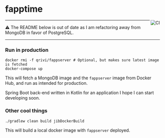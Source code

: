 # fapptime
<a href="https://github.com/Qrivi/fappserver/actions"><img alt="CI" align="right" src="https://github.com/Qrivi/fappserver/workflows/CI/badge.svg?branch=master"></a>

---

⚠️ The README below is out of date as I am refactoring away from MongoDB in favor of PostgreSQL.

---

### Run in production
```shell script
docker rmi -f qrivi/fappserver # Optional, but makes sure latest image is fetched
docker-compose up
```
This will fetch a MongoDB image and the `fappserver` image from Docker Hub, and run as intended for production.

Spring Boot back-end written in Kotlin for an application I hope I can start developing soon.

### Other cool things
```shell script
./gradlew clean build jibDockerBuild
```
This will build a local docker image with `fappserver` deployed.

